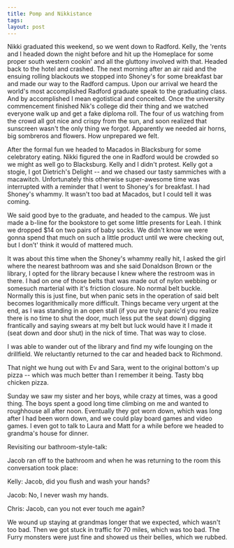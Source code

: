 ```yaml
---
title: Pomp and Nikkistance
tags: 
layout: post
---
```

Nikki graduated this weekend, so we went down to Radford. Kelly, the 'rents and I headed down the night before and hit up the Homeplace for some proper south western cookin' and all the gluttony involved with that.  Headed back to the hotel and crashed.  The next morning after an air raid and the ensuing rolling blackouts we stopped into Shoney's for some breakfast bar and made our way to the Radford campus.  Upon our arrival we heard the world's most accomplished Radford graduate speak to the graduating class.  And by accomplished I mean egotistical and conceited. Once the university commencement finished Nik's college did their thing and we watched everyone walk up and get a fake diploma roll.  The four of us watching from the crowd all got nice and crispy from the sun, and soon realized that sunscreen wasn't the only thing we forgot.  Apparently we needed air horns, big sombreros and flowers.  How unprepared we felt.



After the formal fun we headed to Macados in Blacksburg for some celebratory eating.  Nikki figured the one in Radford would be crowded so we might as well go to Blacksburg.  Kelly and I didn't protest.  Kelly got a stogie, I got Dietrich's Delight -- and we chased our tasty sammiches with a macawitch.  Unfortunately this otherwise super-awesome time was interrupted with a reminder that I went to Shoney's for breakfast.  I had Shoney's whammy.  It wasn't too bad at Macados, but I could tell it was coming.



We said good bye to the graduate, and headed to the campus.  We just made a b-line for the bookstore to get some little presents for Leah. I think we dropped $14 on two pairs of baby socks.  We didn't know we were gonna spend that much on such a little product until we were checking out, but I don’t' think it would of mattered much. 



It was about this time when the Shoney's whammy really hit, I asked the girl where the nearest bathroom was and she said Donaldson Brown or the library, I opted for the library because I knew where the restroom was in there. I had on one of those belts that was made out of nylon webbing or somesuch marterial with it's friction closure.  No normal belt buckle.  Normally this is just fine, but when panic sets in the operation of said belt becomes logarithmically more difficult.  Things became very urgent at the end, as I was standing in an open stall (if you are truly panic'd you realize there is no time to shut the door, much less put the seat down) digging frantically and saying swears at my belt but luck would have it I made it (seat down and door shut) in the nick of time.  That was way to close.  



I was able to wander out of the library and find my wife lounging on the drillfield.  We reluctantly returned to the car and headed back to Richmond.  



That night we hung out with Ev and Sara, went to the original bottom's up pizza -- which was much better than I remember it being.  Tasty bbq chicken pizza. 



Sunday we saw my sister and her boys, while crazy at times, was a good thing.  The boys spent a good long time climbing on me and wanted to roughhouse all after noon.  Eventually they got worn down, which was long after I had been worn down, and we could play board games and video games.  I even got to talk to Laura and Matt for a while before we headed to grandma's house for dinner.



Revisiting our bathroom-style-talk:



Jacob ran off to the bathroom and when he was returning to the room this conversation took place:

Kelly: Jacob, did you flush and wash your hands?

Jacob: No, I never wash my hands.

Chris: Jacob, can you not ever touch me again?



We wound up staying at grandmas longer that we expected, which wasn't too bad.  Then we got stuck in traffic for 70 miles, which was too bad. The Furry monsters were just fine and showed us their bellies, which we rubbed.

